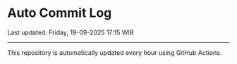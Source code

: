 # Auto Commit Log

Last updated: Friday, 19-09-2025 17:15 WIB

---

This repository is automatically updated every hour using GitHub Actions.
